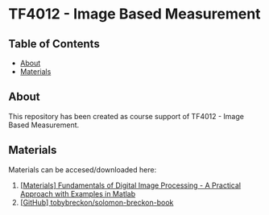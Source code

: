 # TF4012 - Image Based Measurement

## Table of Contents

- [About](#about)
- [Materials](#materials)

## About <a name = "about"></a>

This repository has been created as course support of TF4012 - Image Based Measurement.

## Materials <a name = "materials"></a>

Materials can be accesed/downloaded here:
1. [[Materials] Fundamentals of Digital Image Processing - A Practical Approach with Examples in Matlab](https://www.fundipbook.com/materials/)
2. [[GitHub] tobybreckon/solomon-breckon-book](https://github.com/tobybreckon/solomon-breckon-book)
